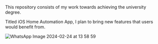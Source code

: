 This repository consists of my work towards achieving the university degree.

Titled iOS Home Automation App, I plan to bring new features that users would benefit from.

![WhatsApp Image 2024-02-24 at 13 58 59](https://github.com/Popescu-Mihai-Tudor/iOSHomeAutomationApp/assets/162033289/ff0c796b-0157-47b7-9959-250e85416dc0)
